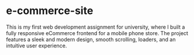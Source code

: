 # e-commerce-site
This is my first web development assignment for university, where I built a fully responsive eCommerce frontend for a mobile phone store. The project features a sleek and modern design, smooth scrolling, loaders, and an intuitive user experience.

